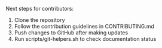 
Next steps for contributors:

1. Clone the repository
2. Follow the contribution guidelines in CONTRIBUTING.md
3. Push changes to GitHub after making updates
4. Run scripts/git-helpers.sh to check documentation status
